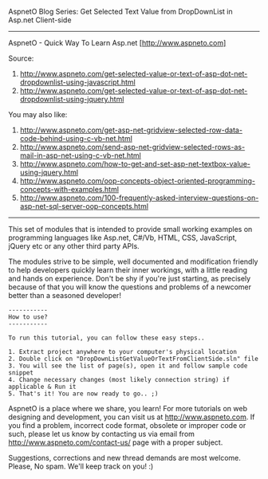 AspnetO Blog Series: Get Selected Text Value from DropDownList in Asp.net Client-side

------------------------------------------------------------------------------------
AspnetO - Quick Way To Learn Asp.net [http://www.aspneto.com]

Source:
1. http://www.aspneto.com/get-selected-value-or-text-of-asp-dot-net-dropdownlist-using-javascript.html
2. http://www.aspneto.com/get-selected-value-or-text-of-asp-dot-net-dropdownlist-using-jquery.html

You may also like:
1. http://www.aspneto.com/get-asp-net-gridview-selected-row-data-code-behind-using-c-vb-net.html
2. http://www.aspneto.com/send-asp-net-gridview-selected-rows-as-mail-in-asp-net-using-c-vb-net.html
3. http://www.aspneto.com/how-to-get-and-set-asp-net-textbox-value-using-jquery.html
4. http://www.aspneto.com/oop-concepts-object-oriented-programming-concepts-with-examples.html
5. http://www.aspneto.com/100-frequently-asked-interview-questions-on-asp-net-sql-server-oop-concepts.html
------------------------------------------------------------------------------------

This set of modules that is intended to provide small working examples on programming languages like 
Asp.net, C#/Vb, HTML, CSS, JavaScript, jQuery etc or any other third party APIs.

The modules strive to be simple, well documented and modification friendly to help developers quickly learn 
their inner workings, with a little reading and hands on experience. Don't be shy if you're just starting, 
as precisely because of that you will know the questions and problems of a newcomer better than a seasoned developer!

	-----------
	How to use?
	-----------

	To run this tutorial, you can follow these easy steps..

	1. Extract project anywhere to your computer's physical location
	2. Double click on "DropDownListGetValueOrTextFromClientSide.sln" file
	3. You will see the list of page(s), open it and follow sample code snippet
	4. Change necessary changes (most likely connection string) if applicable & Run it
	5. That's it! You are now ready to go.. ;)

AspnetO is a place where we share, you learn! For more tutorials on web designing and development, 
you can visit us at http://www.aspneto.com. If you find a problem, incorrect code format, 
obsolete or improper code or such, please let us know by contacting us via email 
from http://www.aspneto.com/contact-us/ page with a proper subject.

Suggestions, corrections and new thread demands are most welcome. Please, No spam. We'll keep track on you! :)
